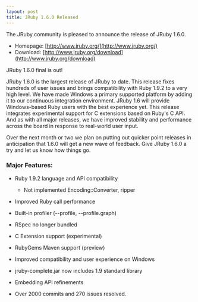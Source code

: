 ```yaml
---
layout: post
title: JRuby 1.6.0 Released
---
```

The JRuby community is pleased to announce the release of JRuby 1.6.0.

- Homepage: [http://www.jruby.org/](http://www.jruby.org/)
- Download: [http://www.jruby.org/download](http://www.jruby.org/download)

JRuby 1.6.0 final is out!

JRuby 1.6.0 is the largest release of JRuby to date. This release
fixes hundreds of user issues and brings compatibility with Ruby 1.9.2
to a very high level. We have made Windows a primary supported
platform by adding it to our continuous integration environment.  JRuby
1.6 will provide Windows-based Ruby users with the best experience
yet. This release integrates experimental support for C extensions
based on Ruby's C API. And as with all major releases, we have
improved stability and performance across the board in response to
real-world user input.

Over the next month or two we plan on putting out quicker point releases
in anticipation that 1.6.0 will get a new wave of feedback.  Give JRuby
1.6.0 a try and let us know how things go.

### Major Features:

- Ruby 1.9.2 language and API compatibility

  - Not implemented Encoding::Converter, ripper
- Improved Ruby call performance
- Built-in profiler (--profile, --profile.graph)
- RSpec no longer bundled
- C Extension support (experimental)
- RubyGems Maven support (preview)
- Improved compatibility and user experience on Windows
- jruby-complete.jar now includes 1.9 standard library
- Embedding API refinements
- Over 2000 commits and 270 issues resolved.
